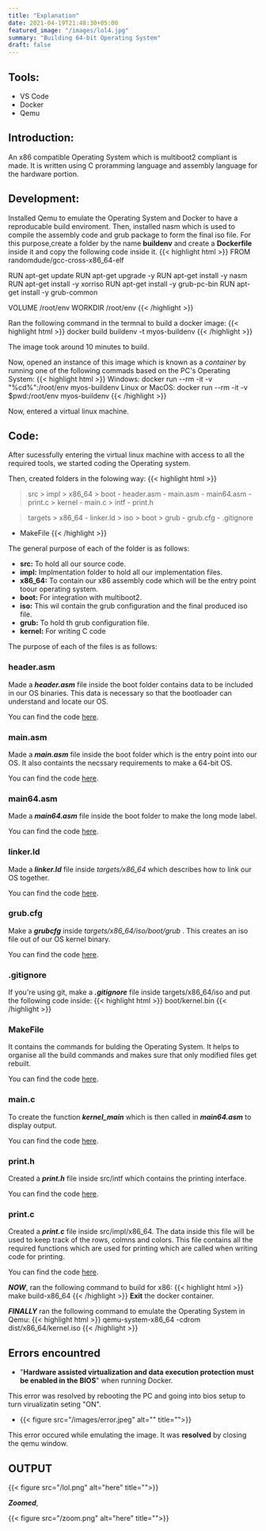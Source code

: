 ```yaml
---
title: "Explanation"
date: 2021-04-19T21:48:30+05:00
featured_image: "/images/lol4.jpg"
summary: "Building 64-bit Operating System"
draft: false
---
```


## Tools:
* VS Code
* Docker
* Qemu

## Introduction:
An x86 compatible Operating System which is multiboot2 compliant is made. It is written using C proramming language and assembly language for the hardware portion.

## Development:
Installed Qemu to emulate the Operating System and Docker to have a reproducable build enviroment. Then, installed nasm which is used to compile the assembly code and grub package to form the final iso file. For this purpose,create a folder by the name __buildenv__ and create a __Dockerfile__ inside it and copy the following code inside it.
{{< highlight html >}}
FROM randomdude/gcc-cross-x86_64-elf

RUN apt-get update 
RUN apt-get upgrade -y
RUN apt-get install -y nasm
RUN apt-get install -y xorriso
RUN apt-get install -y grub-pc-bin
RUN apt-get install -y grub-common

VOLUME /root/env
WORKDIR /root/env
{{< /highlight >}}

Ran the following command in the termnal to build a docker image:
{{< highlight html >}}
docker build buildenv -t myos-buildenv
{{< /highlight >}}

The image took around 10 minutes to build.

Now, opened an instance of this image which is known as a *container* by running one of the following commads based on the PC's Operating System:
{{< highlight html >}}
Windows: docker run --rm -it -v "%cd%":/root/env myos-buildenv
Linux or MacOS: docker run --rm -it -v $pwd:/root/env myos-buildenv
{{< /highlight >}}

Now, entered a virtual linux machine.

## Code:
After sucessfully entering the virtual linux machine with access to all the required tools, we started coding the Operating system.

Then, created folders in the folowing way:
{{< highlight html >}}
 >src
    > impl
      > x86_64
        > boot
           - header.asm
           - main.asm
           - main64.asm
        - print.c
      > kernel
        - main.c
    > intf
      - print.h

 >targets 
    > x86_64
       - linker.ld
       > iso
           > boot
              > grub 
                  - grub.cfg
           - .gitignore

 - MakeFile
{{< /highlight >}}

The general purpose of each of the folder is as follows:
* **src:** To hold all our source code.
* **impl:** Implmentation folder to hold all our implementation files.
* **x86_64:** To contain our x86 assembly code which will be the entry point toour operating system.
* **boot:** For integration with multiboot2.
* **iso:** This wil contain the grub configuration and the final produced iso file.
* **grub:** To hold th grub configuration file.
* **kernel:** For writing C code

The purpose of each of the files is as follows:
### header.asm
Made a __*header.asm*__ file inside the boot folder contains data to be included in our OS binaries. This data is necessary so that the bootloader can understand and locate our OS.

You can find the code [here](https://github.com/saad-aamir/os-assignment/blob/master/src/impl/x86_64/boot/header.asm).

### main.asm
Made a __*main.asm*__ file inside the boot folder which is the entry point into our OS. It also containts the necssary requirements to make a 64-bit OS.

You can find the code [here](https://github.com/saad-aamir/os-assignment/blob/master/src/impl/x86_64/boot/main.asm).

### main64.asm
Made a __*main64.asm*__ file inside the boot folder to make the long mode label.

You can find the code [here](https://github.com/saad-aamir/os-assignment/blob/master/src/impl/x86_64/boot/main64.asm).
### linker.ld
Made a __*linker.ld*__ file inside *targets/x86_64* which describes how to link our OS together.

You can find the code [here](https://github.com/saad-aamir/os-assignment/blob/master/targets/x86_64/linker.ld).

### grub.cfg
Make a __*grubcfg*__ inside *targets/x86_64/iso/boot/grub* . This creates an iso file out of our OS kernel binary.

You can find the code [here](https://github.com/saad-aamir/os-assignment/blob/master/targets/x86_64/iso/boot/grub/grub.cfg).

### .gitignore
If you're using git, make a __*.gitignore*__ file inside targets/x86_64/iso and put the following code inside:
{{< highlight html >}}
boot/kernel.bin
{{< /highlight >}}

### MakeFile
It contains the commands for bulding the Operating System. It helps to organise all the build commands and makes sure that only modified files get rebuilt.

You can find the code [here](https://github.com/saad-aamir/os-assignment/blob/master/Makefile).

### main.c 
To create the function __*kernel_main*__ which is then called in __*main64.asm*__ to display output.

You can find the code [here](https://github.com/saad-aamir/os-assignment/blob/master/src/impl/kernel/main.c).

### print.h
Created a __*print.h*__ file inside src/intf which contains the printing interface.

You can find the code [here](https://github.com/saad-aamir/os-assignment/blob/master/src/intf/print.h).

### print.c
Created a __*print.c*__ file inside src/impl/x86_64. The data inside this file will be used to keep track of the rows, colmns and colors. This file contains all the required functions which are used for printing which are called when writing code for printing.

You can find the code [here](https://github.com/saad-aamir/os-assignment/blob/master/src/impl/x86_64/print.c).

__*NOW*__, ran the following command to build for x86:
{{< highlight html >}}
make build-x86_64
{{< /highlight >}}
__Exit__ the docker container.

__*FINALLY*__ ran the following command to emulate the Operating System in Qemu:
{{< highlight html >}}
qemu-system-x86_64 -cdrom dist/x86_64/kernel.iso
{{< /highlight >}}


## Errors encountred
* "**Hardware assisted virtualization and data execution protection must be enabled in the BIOS**" when running Docker.

This error was resolved by rebooting the PC and going into bios setup to turn virualizatin seting "ON".

* {{< figure src="/images/error.jpeg" alt="" title="">}}

This error occured while emulating the image. It was **resolved** by closing the qemu window.


## OUTPUT


{{< figure src="/lol.png" alt="here" title="">}}

__*Zoomed*__,

{{< figure src="/zoom.png" alt="here" title="">}}

